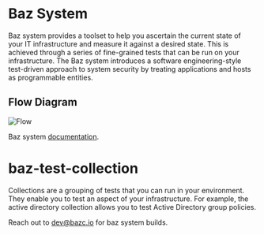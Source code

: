 # Baz System
Baz system provides a toolset to help you ascertain the current state of your IT infrastructure and measure it against a desired state. This is achieved through a series of fine-grained tests that can be run on your infrastructure. The Baz system introduces a software engineering-style test-driven approach to system security by treating applications and hosts as programmable entities.

## Flow Diagram
![Flow](https://docs.bazc.io/img/baz-flow-white.svg)

Baz system [documentation](https://docs.bazc.io/).

# baz-test-collection
Collections are a grouping of tests that you can run in your environment. They enable you to test an aspect of your infrastructure. For example, the active directory collection allows you to test Active Directory group policies.

Reach out to dev@bazc.io for baz system builds.
